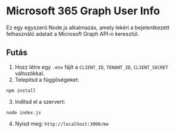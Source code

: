 # Microsoft 365 Graph User Info

Ez egy egyszerű Node.js alkalmazás, amely lekéri a bejelentkezett felhasználó adatait a Microsoft Graph API-n keresztül.

## Futás

1. Hozz létre egy `.env` fájlt a `CLIENT_ID`, `TENANT_ID`, `CLIENT_SECRET` változókkal.
2. Telepítsd a függőségeket:

```
npm install
```

3. Indítsd el a szervert:

```
node index.js
```

4. Nyisd meg: `http://localhost:3000/me`
